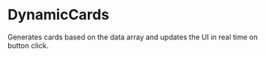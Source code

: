 # DynamicCards
Generates cards based on the data array and updates the UI in real time on button click.
